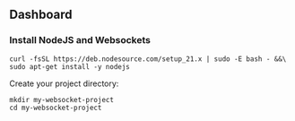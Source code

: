
## Dashboard

### Install NodeJS and Websockets

```
curl -fsSL https://deb.nodesource.com/setup_21.x | sudo -E bash - &&\
sudo apt-get install -y nodejs
```
Create your project directory:
```
mkdir my-websocket-project
cd my-websocket-project
```
